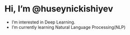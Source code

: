 # Hi, I’m @huseynickishiyev
- I’m interested in Deep Learning.
- I’m currently learning Natural Language Processing(NLP)
<!---
huseynickishiyev/huseynickishiyev is a ✨ special ✨ repository because its `README.md` (this file) appears on your GitHub profile.
You can click the Preview link to take a look at your changes.
--->
